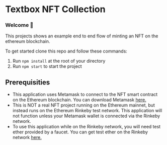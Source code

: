 # Textbox NFT Collection

### **Welcome 👋**
This projects shows an example end to end flow of minting an NFT on the ethereum blockchain.

To get started clone this repo and follow these commands:

1. Run `npm install` at the root of your directory
2. Run `npm start` to start the project

## Prerequisities

- This application uses Metamask to connect to the NFT smart contract on the Ethereum blockchain. You can download Metamask [here.](https://metamask.io/)
- This is NOT a real NFT project running on the Ethereum mainnet, but instead runs on the Ethereum Rinkeby test network. This application will not function unless your Metamask wallet is connected via the Rinkeby network.
- To use this application while on the Rinkeby network, you will need test ether provided by a faucet. You can get test ether on the Rinkeby network [here.](https://app.mycrypto.com/faucet)
